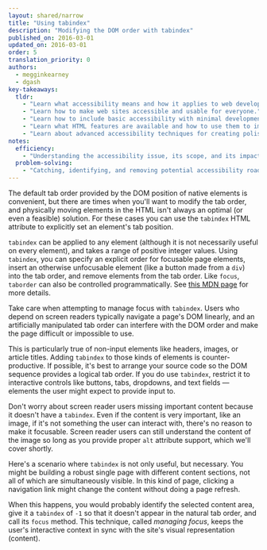 ```yaml
---
layout: shared/narrow
title: "Using tabindex"
description: "Modifying the DOM order with tabindex"
published_on: 2016-03-01
updated_on: 2016-03-01
order: 5
translation_priority: 0
authors:
  - megginkearney
  - dgash
key-takeaways:
  tldr: 
    - "Learn what accessibility means and how it applies to web development."
    - "Learn how to make web sites accessible and usable for everyone."
    - "Learn how to include basic accessibility with minimal development impace."
    - "Learn what HTML features are available and how to use them to improve accessibility."
    - "Learn about advanced accessibility techniques for creating polished accessibility experiences."
notes:
  efficiency:
    - "Understanding the accessibility issue, its scope, and its impact can make you a better web developer."
  problem-solving:
    - "Catching, identifying, and removing potential accessibility roadblocks before they happen can improve your development process and reduce maintenance requirements."
---
```


The default tab order provided by the DOM position of native elements is convenient, but there are times when you'll want to modify the tab order, and physically moving elements in the HTML isn't always an optimal (or even a feasible) solution. For these cases you can use the `tabindex` HTML attribute to explicitly set an element's tab position.

`tabindex` can be applied to any element (although it is not necessarily useful on every element), and takes a range of positive integer values. Using `tabindex`, you can specify an explicit order for focusable page elements, insert an otherwise unfocusable element (like a button made from a `div`) into the tab order, and remove elements from the tab order. Like `focus`, `taborder` can also be controlled programmatically. See [this MDN page](https://developer.mozilla.org/en-US/docs/Web/HTML/Global_attributes/tabindex) for more details. 

Take care when attempting to manage focus with `tabindex`. Users who depend on screen readers typically navigate a page's DOM linearly, and an artificially manipulated tab order can interfere with the DOM order and make the page difficult or impossible to use.

This is particularly true of non-input elements like headers, images, or article titles. Adding `tabindex` to those kinds of elements is counter-productive. If possible, it's best to arrange your source code so the DOM sequence provides a logical tab order. If you do use `tabindex`, restrict it to interactive controls like buttons, tabs, dropdowns, and text fields &mdash; elements the user might expect to provide input to.

Don't worry about screen reader users missing important content because it doesn't have a `tabindex`. Even if the content is very important, like an image, if it's not something the user can interact with, there's no reason to make it focusable. Screen reader users can still understand the content of the image so long as you provide proper `alt` attribute support, which we'll cover shortly.

Here's a scenario where `tabindex` is not only useful, but necessary. You might be building a robust single page with different content sections, not all of which are simultaneously visible. In this kind of page, clicking a navigation link might change the content without doing a page refresh.

When this happens, you would probably identify the selected content area, give it a `tabindex` of `-1` so that it doesn't appear in the natural tab order, and call its `focus` method. This technique, called *managing focus*, keeps the user's interactive context in sync with the site's visual representation (content).

